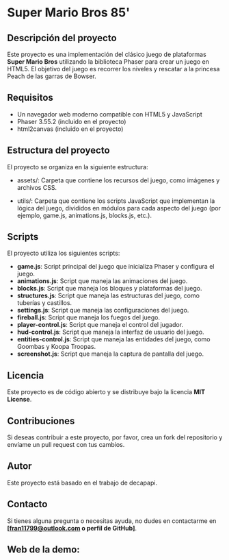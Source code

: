 # Super Mario Bros 85'

## Descripción del proyecto

Este proyecto es una implementación del clásico juego de plataformas **Super Mario Bros** utilizando la biblioteca Phaser para crear un juego en HTML5. El objetivo del juego es recorrer los niveles y rescatar a la princesa Peach de las garras de Bowser.

## Requisitos

- Un navegador web moderno compatible con HTML5 y JavaScript
- Phaser 3.55.2 (incluido en el proyecto)
- html2canvas (incluido en el proyecto)

## Estructura del proyecto

El proyecto se organiza en la siguiente estructura:

- assets/: Carpeta que contiene los recursos del juego, como imágenes y archivos CSS.

- utils/: Carpeta que contiene los scripts JavaScript que implementan la lógica del juego, divididos en módulos para cada aspecto del juego (por ejemplo, game.js, animations.js, blocks.js, etc.).

## Scripts

El proyecto utiliza los siguientes scripts:

- **game.js**: Script principal del juego que inicializa Phaser y configura el juego.
- **animations.js**: Script que maneja las animaciones del juego.
- **blocks.js**: Script que maneja los bloques y plataformas del juego.
- **structures.js**: Script que maneja las estructuras del juego, como tuberías y castillos.
- **settings.js**: Script que maneja las configuraciones del juego.
- **fireball.js**: Script que maneja los fuegos del juego.
- **player-control.js**: Script que maneja el control del jugador.
- **hud-control.js**: Script que maneja la interfaz de usuario del juego.
- **entities-control.js**: Script que maneja las entidades del juego, como Goombas y Koopa Troopas.
- **screenshot.js**: Script que maneja la captura de pantalla del juego.

## Licencia

Este proyecto es de código abierto y se distribuye bajo la licencia **MIT License**.

## Contribuciones

Si deseas contribuir a este proyecto, por favor, crea un fork del repositorio y envíame un pull request con tus cambios.

## Autor

Este proyecto está basado en el trabajo de decapapi.

## Contacto

Si tienes alguna pregunta o necesitas ayuda, no dudes en contactarme en **[fran11799@outlook.com o perfil de GitHub]**.

## Web de la demo:
